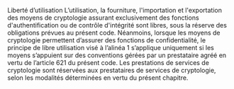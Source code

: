 Liberté d’utilisation
L’utilisation, la fourniture, l'importation et l'exportation des moyens de cryptologie assurant exclusivement des fonctions d'authentification ou de contrôle d'intégrité sont libres, sous la réserve des obligations prévues au présent code.
Néanmoins, lorsque les moyens de cryptologie permettent d’assurer des fonctions de confidentialité, le principe de libre utilisation visé à l’alinéa 1 s’applique uniquement si les moyens s’appuient sur des conventions gérées par un prestataire agréé en vertu de l’article 621 du présent code.
Les prestations de services de cryptologie sont réservées aux prestataires de services de cryptologie, selon les modalités déterminées en vertu du présent chapitre.